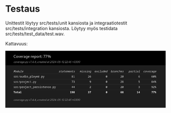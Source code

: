 # Testaus

Unittestit löytyy src/tests/unit kansiosta ja integraatiotestit src/tests/integration kansiosta. Löytyy myös testidata src/tests/test_data/test.wav.

Kattavuus:

![](./coverage.png)

